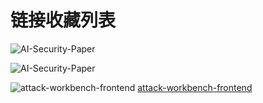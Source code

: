 # 链接收藏列表

![AI-Security-Paper](https://github.com/eastmountyxz/AI-Security-Paper)

![AI-Security-Paper](https://github.com/eastmountyxz/AI-Security-Paper)

![attack-workbench-frontend](https://github.com/center-for-threat-informed-defense/attack-workbench-frontend)
[attack-workbench-frontend](https://github.com/center-for-threat-informed-defense/attack-workbench-frontend)